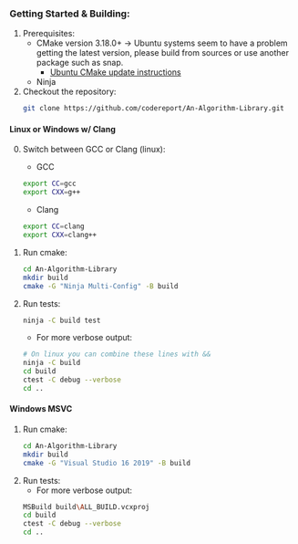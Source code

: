 ### Getting Started & Building:

1. Prerequisites:
    * CMake version 3.18.0+ -> Ubuntu systems seem to have a problem getting the latest version, please build from
      sources or use another package such as snap.
        * [Ubuntu CMake update instructions](https://apt.kitware.com/)
    * Ninja
2. Checkout the repository:
    ```sh
    git clone https://github.com/codereport/An-Algorithm-Library.git
    ```

#### Linux or Windows w/ Clang
0. Switch between GCC or Clang (linux):
   * GCC
   ```sh
   export CC=gcc
   export CXX=g++
   ```
   * Clang
   ```sh
   export CC=clang
   export CXX=clang++
   ```
1. Run cmake:
    ```sh
    cd An-Algorithm-Library
    mkdir build
    cmake -G "Ninja Multi-Config" -B build
    ```
2. Run tests:
    ```sh
    ninja -C build test
    ```
    * For more verbose output:

    ```sh
    # On linux you can combine these lines with &&
    ninja -C build
    cd build 
    ctest -C debug --verbose 
    cd ..
    ```

#### Windows MSVC

1. Run cmake:
    ```sh
    cd An-Algorithm-Library
    mkdir build
    cmake -G "Visual Studio 16 2019" -B build
    ```
2. Run tests:
    * For more verbose output:
    ```sh
    MSBuild build\ALL_BUILD.vcxproj 
    cd build 
    ctest -C debug --verbose 
    cd ..
    ```